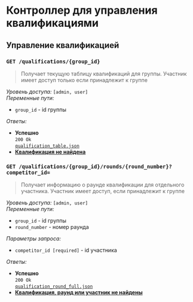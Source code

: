 # Контроллер для управления квалификациями

## Управление квалификацией

### `GET /qualifications/{group_id}`

> Получает текущую таблицу квалификаций для группы. Участник имеет доступ только если принадлежит к группе

_Уровень доступа:_ `[admin, user]`\
_Переменные пути:_

- `group_id` - id группы

_Ответы:_

- **Успешно**\
  `200 Ok`\
  [`qualification_table.json`](../models/qualification_table.md)
- [**Квалификация не найдена**](../policies/user_errors.md/#не-найдено)

### `GET /qualifications/{group_id}/rounds/{round_number}?competitor_id=`

> Получает информацию о раунде квалификации для отдельного участника. Участник имеет доступ, если принадлежит к группе

_Уровень доступа:_ `[admin, user]`\
_Переменные пути:_

- `group_id` - id группы
- `round_number` - номер раунда

_Параметры запроса:_

- `competitor_id [required]` - id участника

_Ответы:_

- **Успешно**\
  `200 Ok`\
  [`qualification_round_full.json`](../models/qualification_round.md/#full)
- [**Квалификация, раунд или участник не найдены**](../policies/user_errors.md/#не-найдено)
